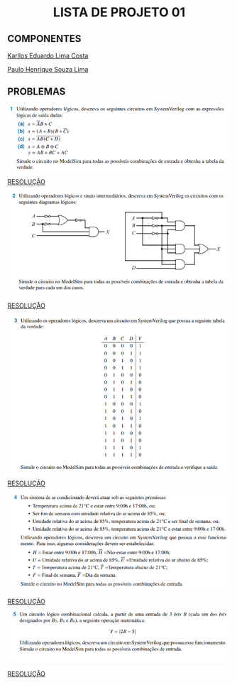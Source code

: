 <h1 align="center">
LISTA DE PROJETO 01
</h1>

## COMPONENTES

[Karllos Eduardo Lima Costa](https://github.com/karlloscosta)

[Paulo Henrique Souza Lima](https://github.com/paulotxz)

## PROBLEMAS
<p align="center">
 <img src="./Imagens/questao1.png"/>
</p>

[RESOLUÇÃO]()

<p align="center">
 <img src="./Imagens/questao2.png"/>
</p>

[RESOLUÇÃO]()

<p align="center">
 <img src="./Imagens/questao3.png"/>
</p>

[RESOLUÇÃO](https://github.com/karlloscosta/CircuitosDigitais/tree/main/Unidade_1/questao3)

<p align="center">
 <img src="./Imagens/questao4.png"/>
</p>

[RESOLUÇÃO](https://github.com/karlloscosta/CircuitosDigitais/tree/main/Unidade_1/questao_4)

<p align="center">
 <img src="./Imagens/questao5.png"/>
</p>

[RESOLUÇÃO](https://github.com/karlloscosta/CircuitosDigitais/tree/main/Unidade_1/questao_5)
